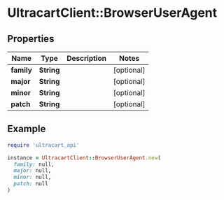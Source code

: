 # UltracartClient::BrowserUserAgent

## Properties

| Name | Type | Description | Notes |
| ---- | ---- | ----------- | ----- |
| **family** | **String** |  | [optional] |
| **major** | **String** |  | [optional] |
| **minor** | **String** |  | [optional] |
| **patch** | **String** |  | [optional] |

## Example

```ruby
require 'ultracart_api'

instance = UltracartClient::BrowserUserAgent.new(
  family: null,
  major: null,
  minor: null,
  patch: null
)
```

